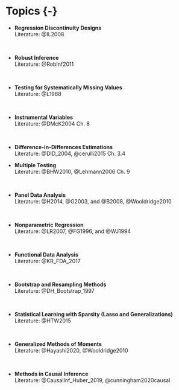 # Topics {-}


* **Regression Discontinuity Designs** <br>
  Literature: @IL2008
<br>


* **Robust Inference** <br>
  Literature: @RobInf2011
<br>  


* **Testing for Systematically Missing Values** <br>
  Literature: @L1988
<br>  


* **Instrumental Variables** <br>
  Literature: @DMcK2004 Ch. 8
<br>  


* **Difference-in-Differences Estimations**<br>
   Literature: @DID_2004, @cerulli2015 Ch. 3.4

<!--   Bias-Corrected Matching Estimators for Average -->
<!-- Treatment Effects -->


* **Multiple Testing** <br>
  Literature: @BHW2010, @Lehmann2006 Ch. 9
<br>  

* **Panel Data Analysis** <br>
  Literature: @H2014, @G2003, and @B2008, @Wooldridge2010
<br>  

* **Nonparametric Regression** <br>
  Literature: @LR2007, @FG1996, and @WJ1994
<br>  


* **Functional Data Analysis** <br>
  Literature: @KR_FDA_2017
<br>  


* **Bootstrap and Resampling Methods** <br>
  Literature: @DH_Bootstrap_1997
<br>  

  
* **Statistical Learning with Sparsity (Lasso and Generalizations)**  <br>
  Literature: @HTW2015
<br>  

* **Generalized Methods of Moments** <br>
  Literature: @Hayashi2020, @Wooldridge2010
<br>


* **Methods in Causal Inference** <br>
  Literature: @CausalInf_Huber_2019, @cunningham2020causal
<br>

<!-- * **Multilevel (Mixed Effects) Linear Models** <br> -->
<!--   Literature: @GH2006, @VM2000, and @GB2013 -->
<!-- <br>   -->

<!-- @W2014, Ch. 6 and Vignettes of the [sandwich R-package](https://cran.r-project.org/web/packages/sandwich/index.html) -->



<!-- Alternative topics suggested by the participants are generally appreciated.  -->

<!-- White-Book: See Notation at Corollary 4.24 and Theorem 4.25 -->

